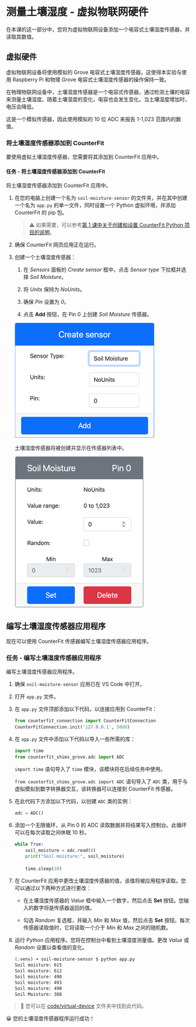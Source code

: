 <!--
CO_OP_TRANSLATOR_METADATA:
{
  "original_hash": "2bf65f162bcebd35fbcba5fd245afac4",
  "translation_date": "2025-08-24T22:39:06+00:00",
  "source_file": "2-farm/lessons/2-detect-soil-moisture/virtual-device-soil-moisture.md",
  "language_code": "zh"
}
-->
# 测量土壤湿度 - 虚拟物联网硬件

在本课的这一部分中，您将为虚拟物联网设备添加一个电容式土壤湿度传感器，并读取其数值。

## 虚拟硬件

虚拟物联网设备将使用模拟的 Grove 电容式土壤湿度传感器。这使得本实验与使用 Raspberry Pi 和物理 Grove 电容式土壤湿度传感器的操作保持一致。

在物理物联网设备中，土壤湿度传感器是一个电容式传感器，通过检测土壤的电容来测量土壤湿度。随着土壤湿度的变化，电容也会发生变化。当土壤湿度增加时，电压会降低。

这是一个模拟传感器，因此使用模拟的 10 位 ADC 来报告 1-1,023 范围内的数值。

### 将土壤湿度传感器添加到 CounterFit

要使用虚拟土壤湿度传感器，您需要将其添加到 CounterFit 应用中。

#### 任务 - 将土壤湿度传感器添加到 CounterFit

将土壤湿度传感器添加到 CounterFit 应用中。

1. 在您的电脑上创建一个名为 `soil-moisture-sensor` 的文件夹，并在其中创建一个名为 `app.py` 的单一文件，同时设置一个 Python 虚拟环境，并添加 CounterFit 的 pip 包。

    > ⚠️ 如果需要，可以参考[第 1 课中关于创建和设置 CounterFit Python 项目的说明](../../../1-getting-started/lessons/1-introduction-to-iot/virtual-device.md)。

1. 确保 CounterFit 网页应用正在运行。

1. 创建一个土壤湿度传感器：

    1. 在 *Sensors* 面板的 *Create sensor* 框中，点击 *Sensor type* 下拉框并选择 *Soil Moisture*。

    1. 将 *Units* 保持为 *NoUnits*。

    1. 确保 *Pin* 设置为 *0*。

    1. 点击 **Add** 按钮，在 Pin 0 上创建 *Soil Moisture* 传感器。

    ![土壤湿度传感器设置](../../../../translated_images/counterfit-create-soil-moisture-sensor.35266135a5e0ae68b29a684d7db0d2933a8098b2307d197f7c71577b724603aa.zh.png)

    土壤湿度传感器将被创建并显示在传感器列表中。

    ![已创建的土壤湿度传感器](../../../../translated_images/counterfit-soil-moisture-sensor.81742b2de0e9de60a3b3b9a2ff8ecc686d428eb6d71820f27a693be26e5aceee.zh.png)

## 编写土壤湿度传感器应用程序

现在可以使用 CounterFit 传感器编写土壤湿度传感器应用程序。

### 任务 - 编写土壤湿度传感器应用程序

编写土壤湿度传感器应用程序。

1. 确保 `soil-moisture-sensor` 应用已在 VS Code 中打开。

1. 打开 `app.py` 文件。

1. 在 `app.py` 文件顶部添加以下代码，以连接应用到 CounterFit：

    ```python
    from counterfit_connection import CounterFitConnection
    CounterFitConnection.init('127.0.0.1', 5000)
    ```

1. 在 `app.py` 文件中添加以下代码以导入一些所需的库：

    ```python
    import time
    from counterfit_shims_grove.adc import ADC
    ```

    `import time` 语句导入了 `time` 模块，该模块将在后续任务中使用。

    `from counterfit_shims_grove.adc import ADC` 语句导入了 `ADC` 类，用于与虚拟模拟到数字转换器交互，该转换器可以连接到 CounterFit 传感器。

1. 在此代码下方添加以下代码，以创建 `ADC` 类的实例：

    ```python
    adc = ADC()
    ```

1. 添加一个无限循环，从 Pin 0 的 ADC 读取数据并将结果写入控制台。此循环可以在每次读取之间休眠 10 秒。

    ```python
    while True:
        soil_moisture = adc.read(0)
        print("Soil moisture:", soil_moisture)
    
        time.sleep(10)
    ```

1. 在 CounterFit 应用中更改土壤湿度传感器的值，该值将被应用程序读取。您可以通过以下两种方式进行更改：

    * 在土壤湿度传感器的 *Value* 框中输入一个数字，然后点击 **Set** 按钮。您输入的数字将是传感器返回的值。

    * 勾选 *Random* 复选框，并输入 *Min* 和 *Max* 值，然后点击 **Set** 按钮。每次传感器读取值时，它将读取一个介于 *Min* 和 *Max* 之间的随机数。

1. 运行 Python 应用程序。您将在控制台中看到土壤湿度测量值。更改 *Value* 或 *Random* 设置以查看值的变化。

    ```text
    (.venv) ➜ soil-moisture-sensor $ python app.py 
    Soil moisture: 615
    Soil moisture: 612
    Soil moisture: 498
    Soil moisture: 493
    Soil moisture: 490
    Soil Moisture: 388
    ```

> 💁 您可以在 [code/virtual-device](../../../../../2-farm/lessons/2-detect-soil-moisture/code/virtual-device) 文件夹中找到此代码。

😀 您的土壤湿度传感器程序运行成功！
